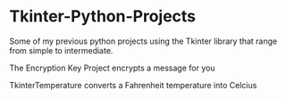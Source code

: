 # Tkinter-Python-Projects
Some of my previous python projects using the Tkinter library that range from simple to intermediate.

The Encryption Key Project encrypts a message for you

TkinterTemperature converts a Fahrenheit temperature into Celcius
